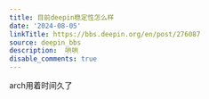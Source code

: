 ```yaml
---
title: 目前deepin稳定性怎么样
date: '2024-08-05'
linkTitle: https://bbs.deepin.org/en/post/276087
source: deepin_bbs
description:  哄哄 
disable_comments: true
---
```

arch用着时间久了
